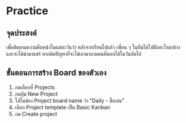 # Practice

## จุดประสงค์

เพื่อติดตามความคืบหน้าในแต่ละวันว่า หลังจากเรียนไปแล้ว เพื่อน ๆ ในทีมได้ไปฝึกอะไรมาบ้าง  
และจะได้นำมาแชร์ หากติดปัญหาก็จะได้เอามาถามคนที่ตอบได้ในวันถัดไป

## ขั้นตอนการสร้าง Board ของตัวเอง

1. กดเลือกที่ Projects
2. กดปุ่ม New Project
3. ใส่ในช่อง Project board name ว่า "Daily - ชื่อเล่น"
4. เลือก Project template เป็น Basic Kanban
5. กด Create project
